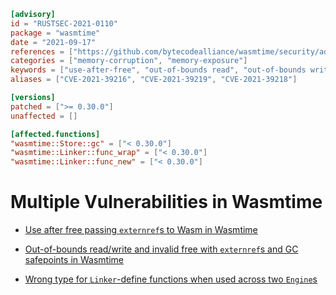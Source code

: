 ```toml
[advisory]
id = "RUSTSEC-2021-0110"
package = "wasmtime"
date = "2021-09-17"
references = ["https://github.com/bytecodealliance/wasmtime/security/advisories/GHSA-v4cp-h94r-m7xf", "https://github.com/bytecodealliance/wasmtime/security/advisories/GHSA-4873-36h9-wv49", "https://github.com/bytecodealliance/wasmtime/security/advisories/GHSA-q879-9g95-56mx"]
categories = ["memory-corruption", "memory-exposure"]
keywords = ["use-after-free", "out-of-bounds read", "out-of-bounds write", "Wasm", "garbage collection"]
aliases = ["CVE-2021-39216", "CVE-2021-39219", "CVE-2021-39218"]

[versions]
patched = [">= 0.30.0"]
unaffected = []

[affected.functions]
"wasmtime::Store::gc" = ["< 0.30.0"]
"wasmtime::Linker::func_wrap" = ["< 0.30.0"]
"wasmtime::Linker::func_new" = ["< 0.30.0"]
```

# Multiple Vulnerabilities in Wasmtime

* [Use after free passing `externref`s to Wasm in
  Wasmtime](https://github.com/bytecodealliance/wasmtime/security/advisories/GHSA-v4cp-h94r-m7xf)

* [Out-of-bounds read/write and invalid free with `externref`s and GC safepoints
  in
  Wasmtime](https://github.com/bytecodealliance/wasmtime/security/advisories/GHSA-4873-36h9-wv49)

* [Wrong type for `Linker`-define functions when used across two
  `Engine`s](https://github.com/bytecodealliance/wasmtime/security/advisories/GHSA-q879-9g95-56mx)
